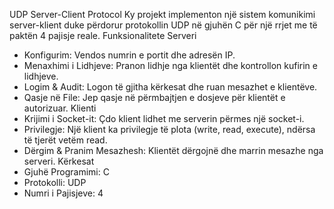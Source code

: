 UDP Server-Client Protocol
Ky projekt implementon një sistem komunikimi server-klient duke përdorur protokollin UDP në gjuhën C për një rrjet me të paktën 4 pajisje reale.
Funksionalitete
Serveri
* Konfigurim: Vendos numrin e portit dhe adresën IP.
* Menaxhimi i Lidhjeve: Pranon lidhje nga klientët dhe kontrollon kufirin e lidhjeve.
* Logim & Audit: Logon të gjitha kërkesat dhe ruan mesazhet e klientëve.
* Qasje në File: Jep qasje në përmbajtjen e dosjeve për klientët e autorizuar.
Klienti
* Krijimi i Socket-it: Çdo klient lidhet me serverin përmes një socket-i.
* Privilegje: Një klient ka privilegje të plota (write, read, execute), ndërsa të tjerët vetëm read.
* Dërgim & Pranim Mesazhesh: Klientët dërgojnë dhe marrin mesazhe nga serveri.
Kërkesat
* Gjuhë Programimi: C
* Protokolli: UDP
* Numri i Pajisjeve: 4
